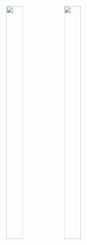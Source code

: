 <p float="center>
          
<img src="https://user-images.githubusercontent.com/113609040/210040596-19a974e5-a1c9-4da7-a54e-a68404ed17e0.png" width=22% height=35%>

<img src="https://user-images.githubusercontent.com/113609040/216514082-0a21a01f-963b-4e1d-874d-dc7f6d7315e7.png" width=30% height=40%>

<img src="https://user-images.githubusercontent.com/113609040/216514087-fbf8bf56-4c92-4b5a-b71b-ffb486792e09.png" width=30% height=40%>

</p>
